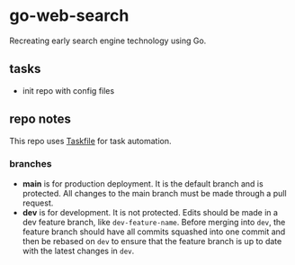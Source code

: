 # go-web-search
Recreating early search engine technology using Go.

## tasks
- init repo with config files

## repo notes

This repo uses [Taskfile](https://taskfile.dev/) for task automation.

### branches
- **main** is for production deployment. It is the default branch and is protected.
  All changes to the main branch must be made through a pull request.
- **dev** is for development. It is not protected.
  Edits should be made in a dev feature branch, like `dev-feature-name`.
  Before merging into `dev`, the feature branch should have all commits squashed
  into one commit and then be rebased on `dev` to ensure that the feature branch
  is up to date with the latest changes in `dev`.
